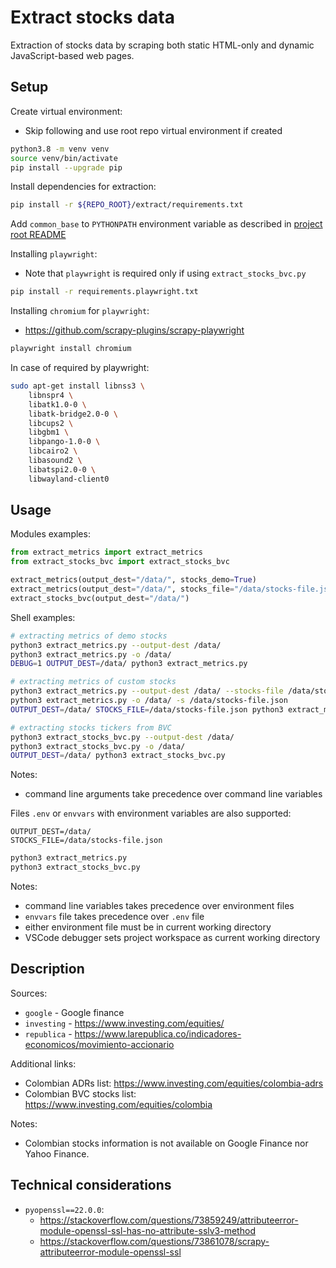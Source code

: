 # Extract stocks data

Extraction of stocks data by scraping both static HTML-only and dynamic JavaScript-based web pages.

## Setup

Create virtual environment:
- Skip following and use root repo virtual environment if created
```bash
python3.8 -m venv venv
source venv/bin/activate
pip install --upgrade pip
```

Install dependencies for extraction:
```bash
pip install -r ${REPO_ROOT}/extract/requirements.txt
```

Add `common_base` to `PYTHONPATH` environment variable as described in [project root README](/README.md)

Installing `playwright`:
- Note that `playwright` is required only if using `extract_stocks_bvc.py`
```bash
pip install -r requirements.playwright.txt
```

Installing `chromium` for `playwright`:
- https://github.com/scrapy-plugins/scrapy-playwright
```bash
playwright install chromium
```

In case of required by playwright:
```bash
sudo apt-get install libnss3 \
    libnspr4 \
    libatk1.0-0 \
    libatk-bridge2.0-0 \
    libcups2 \
    libgbm1 \
    libpango-1.0-0 \
    libcairo2 \
    libasound2 \
    libatspi2.0-0 \
    libwayland-client0
```

## Usage

Modules examples:
```python
from extract_metrics import extract_metrics
from extract_stocks_bvc import extract_stocks_bvc

extract_metrics(output_dest="/data/", stocks_demo=True)
extract_metrics(output_dest="/data/", stocks_file="/data/stocks-file.json")
extract_stocks_bvc(output_dest="/data/")
```

Shell examples:
```bash
# extracting metrics of demo stocks
python3 extract_metrics.py --output-dest /data/
python3 extract_metrics.py -o /data/
DEBUG=1 OUTPUT_DEST=/data/ python3 extract_metrics.py

# extracting metrics of custom stocks
python3 extract_metrics.py --output-dest /data/ --stocks-file /data/stocks-file.json
python3 extract_metrics.py -o /data/ -s /data/stocks-file.json
OUTPUT_DEST=/data/ STOCKS_FILE=/data/stocks-file.json python3 extract_metrics.py

# extracting stocks tickers from BVC
python3 extract_stocks_bvc.py --output-dest /data/
python3 extract_stocks_bvc.py -o /data/
OUTPUT_DEST=/data/ python3 extract_stocks_bvc.py
```

Notes:
- command line arguments take precedence over command line variables

Files `.env` or `envvars` with environment variables are also supported:
```
OUTPUT_DEST=/data/
STOCKS_FILE=/data/stocks-file.json
```

```bash
python3 extract_metrics.py
python3 extract_stocks_bvc.py
```
Notes:
- command line variables takes precedence over environment files
- `envvars` file takes precedence over `.env` file
- either environment file must be in current working directory
- VSCode debugger sets project workspace as current working directory

## Description

Sources:
- `google` - Google finance
- `investing` - https://www.investing.com/equities/
- `republica` - https://www.larepublica.co/indicadores-economicos/movimiento-accionario


Additional links:
- Colombian ADRs list: https://www.investing.com/equities/colombia-adrs
- Colombian BVC stocks list: https://www.investing.com/equities/colombia


Notes:
- Colombian stocks information is not available on Google Finance nor Yahoo Finance.

## Technical considerations

- `pyopenssl==22.0.0`:
    - https://stackoverflow.com/questions/73859249/attributeerror-module-openssl-ssl-has-no-attribute-sslv3-method
    - https://stackoverflow.com/questions/73861078/scrapy-attributeerror-module-openssl-ssl
